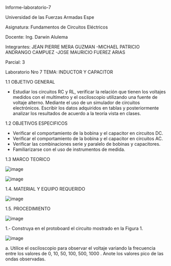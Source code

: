 Informe-laboratorio-7

Universidad de las Fuerzas Armadas Espe

Asignatura: Fundamentos de Circuitos Eléctricos

Docente: Ing. Darwin Alulema

Integrantes: JEAN PIERRE MERA GUZMAN -MICHAEL PATRICIO ANDRANGO CAMPUEZ -JOSE MAURICIO FUEREZ ARIAS

Parcial: 3

Laboratorio Nro 7 TEMA: INDUCTOR Y CAPACITOR

1.1 OBJETIVO GENERAL

* Estudiar los circuitos RC y RL, verificar la relación que tienen los voltajes medidos con el multímetro y el osciloscopio utilizando una fuente de voltaje alterno. Mediante el uso de un simulador de circuitos electrónicos. Escribir los datos adquiridos en tablas y posteriormente analizar los resultados de acuerdo a la teoría vista en clases.
 
1.2 OBJETIVOS ESPECIFICOS

- Verificar el comportamiento de la bobina y el capacitor en circuitos DC.
- Verificar el comportamiento de la bobina y el capacitor en circuitos AC.
- Verificar las combinaciones serie y paralelo de bobinas y capacitores.
- Familiarizarse con el uso de instrumentos de medida.

1.3 MARCO TEORICO

![image](https://user-images.githubusercontent.com/104911658/217912425-a75e1af3-dec6-4732-b302-961292a08ec4.png)

![image](https://user-images.githubusercontent.com/104911658/217912498-06a2514b-378e-4ced-92a6-12ff6bad9b45.png)

1.4. MATERIAL Y EQUIPO REQUERIDO

![image](https://user-images.githubusercontent.com/107088999/217972118-1ff2722a-6fd3-4773-9d38-8c7b642a1685.png)

1.5. PROCEDIMIENTO

![image](https://user-images.githubusercontent.com/107088999/217972280-79b5001c-a9ca-4526-9f21-2e3379184d4f.png)

1.- Construya en el protoboard el circuito mostrado en la Figura 1.

![image](https://user-images.githubusercontent.com/107088999/217972398-9a63c2ee-c5ac-4b12-973c-67155ffd79c7.png)


a. Utilice el osciloscopio para observar el voltaje  variando la frecuencia entre los
valores de 0, 10, 50, 100, 500, 1000 . Anote los valores pico de las ondas observadas.









